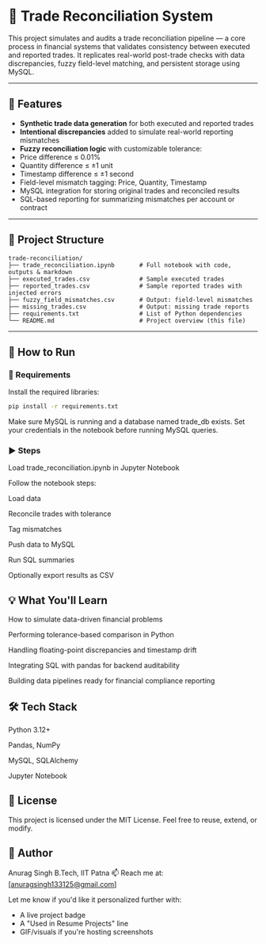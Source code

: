 # 🧾 Trade Reconciliation System

This project simulates and audits a trade reconciliation pipeline — a core process in financial systems that validates consistency between executed and reported trades. It replicates real-world post-trade checks with data discrepancies, fuzzy field-level matching, and persistent storage using MySQL.

---

## 📌 Features

-  **Synthetic trade data generation** for both executed and reported trades
-  **Intentional discrepancies** added to simulate real-world reporting mismatches
-  **Fuzzy reconciliation logic** with customizable tolerance:
  -  Price difference ≤ 0.01%
  -  Quantity difference ≤ ±1 unit
  -  Timestamp difference ≤ ±1 second
-  Field-level mismatch tagging: Price, Quantity, Timestamp
-  MySQL integration for storing original trades and reconciled results
-  SQL-based reporting for summarizing mismatches per account or contract

---

## 📂 Project Structure
```
trade-reconciliation/
├── trade_reconciliation.ipynb       # Full notebook with code, outputs & markdown
├── executed_trades.csv              # Sample executed trades
├── reported_trades.csv              # Sample reported trades with injected errors
├── fuzzy_field_mismatches.csv       # Output: field-level mismatches
├── missing_trades.csv               # Output: missing trade reports
├── requirements.txt                 # List of Python dependencies
└── README.md                        # Project overview (this file)
```

---

## 🚀 How to Run

### 🔧 Requirements
Install the required libraries:

```bash
pip install -r requirements.txt
```
Make sure MySQL is running and a database named trade_db exists. Set your credentials in the notebook before running MySQL queries.

### ▶️ Steps
Load trade_reconciliation.ipynb in Jupyter Notebook

Follow the notebook steps:

Load data

Reconcile trades with tolerance

Tag mismatches

Push data to MySQL

Run SQL summaries

Optionally export results as CSV

## 💡 What You'll Learn
How to simulate data-driven financial problems

Performing tolerance-based comparison in Python

Handling floating-point discrepancies and timestamp drift

Integrating SQL with pandas for backend auditability

Building data pipelines ready for financial compliance reporting

## 🛠️ Tech Stack
Python 3.12+

Pandas, NumPy

MySQL, SQLAlchemy

Jupyter Notebook

## 📜 License
This project is licensed under the MIT License. Feel free to reuse, extend, or modify.

## 👤 Author
Anurag Singh
B.Tech, IIT Patna
📫 Reach me at: [anuragsingh133125@gmail.com]

Let me know if you'd like it personalized further with:
- A live project badge
- A "Used in Resume Projects" line
- GIF/visuals if you're hosting screenshots
